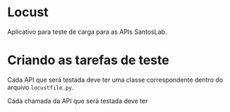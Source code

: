 # Locust

Aplicativo para teste de carga para as APIs SantosLab.

# Criando as tarefas de teste

Cada API que será testada deve ter uma classe correspondente
dentro do arquivo ```locustfile.py```.

Cada chamada da API que será testada deve ter 